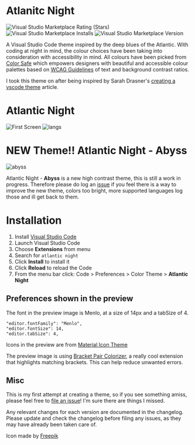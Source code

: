 # Atlanitc Night


![Visual Studio Marketplace Rating (Stars)](https://img.shields.io/visual-studio-marketplace/stars/mrpbennett.atlantic-night)
![Visual Studio Marketplace Installs](https://img.shields.io/visual-studio-marketplace/i/mrpbennett.atlantic-night)
![Visual Studio Marketplace Version](https://img.shields.io/visual-studio-marketplace/v/mrpbennett.atlantic-night)


A Visual Studio Code theme inspired by the deep blues of the Atlantic. With coding at night in mind, the colour choices have been taking into consideration with accessibility in mind. All colours have been picked from [Color Safe](http://colorsafe.co) which empowers designers with beautiful and accessible colour palettes based on [WCAG Guidelines](http://webaim.org/blog/wcag-2-0-and-link-colors/) of text and background contrast ratios.

I took this theme on after being inspired by Sarah Drasner's [creating a vscode theme](https://css-tricks.com/creating-a-vs-code-theme/) article.

# Atlantic Night
![First Screen](https://github.com/mrpbennett/atlantic-night-vscode-theme/raw/HEAD/imgs/first-screen.png)
![langs](https://github.com/mrpbennett/atlantic-night-vscode-theme/raw/HEAD/imgs/langs.png)

# NEW Theme!! Atlantic Night - Abyss
![abyss](https://github.com/mrpbennett/atlantic-night-vscode-theme/raw/HEAD/imgs/abyss-react.png)

Atlantic Night - **Abyss** is a new high contrast theme, this is still a work in progress. Therefore please do log an [issue](https://github.com/mrpbennett/atlantic-night-vscode-theme/issues/new) if you feel there is a way to improve the new theme, colors too bright, more supported languages log those and ill get back to them.

# Installation

1.  Install [Visual Studio Code](https://code.visualstudio.com/)
2.  Launch Visual Studio Code
3.  Choose **Extensions** from menu
4.  Search for `atlantic night`
5.  Click **Install** to install it
6.  Click **Reload** to reload the Code
7.  From the menu bar click: Code > Preferences > Color Theme > **Atlantic Night**

## Preferences shown in the preview

The font in the preview image is Menlo, at a size of 14px and a tabSize of 4.

```
"editor.fontFamily": "Menlo",
"editor.fontSize": 14,
"editor.tabSize": 4,
```
Icons in the preview are from [Material Icon Theme](https://marketplace.visualstudio.com/items?itemName=PKief.material-icon-theme)

The preview image is using [Bracket Pair Colorizer](https://marketplace.visualstudio.com/items?itemName=CoenraadS.bracket-pair-colorizer), a really cool extension that highlights matching brackets. This can help reduce unwanted errors.

## Misc

This is my first attempt at creating a theme, so if you see something amiss, please feel free to [file an issue](https://github.com/mrpbennett/atlantic-night-vscode-theme/issues/new)! I'm sure there are things I missed.

Any relevant changes for each version are documented in the changelog. Please update and check the changelog before filing any issues, as they may have already been taken care of.

Icon made by [Freepik](https://www.flaticon.com/authors/freepik)
